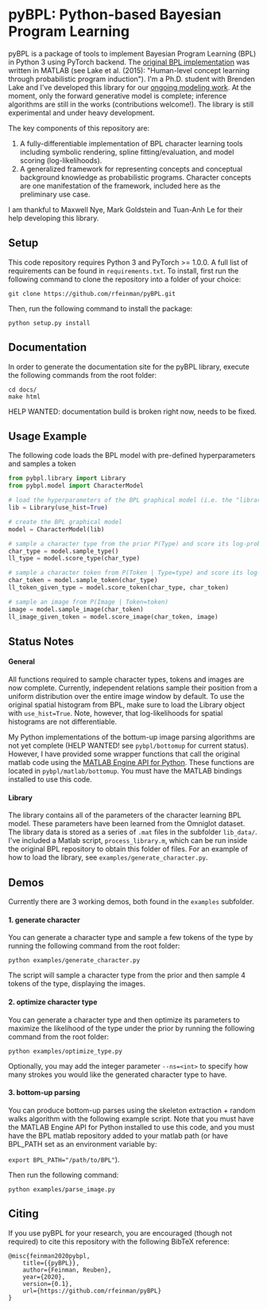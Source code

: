# pyBPL: Python-based Bayesian Program Learning

pyBPL is a package of tools to implement Bayesian Program Learning (BPL) in Python 3 using PyTorch backend. 
The [original BPL implementation](https://github.com/brendenlake/BPL) was written in MATLAB (see Lake et al. (2015): "Human-level concept learning through probabilistic program induction"). 
I'm a Ph.D. student with Brenden Lake and I've developed this library for our [ongoing modeling work](https://lake-lab.github.io/projects/#concept-learning-in-minds-and-machines).
At the moment, only the forward generative model is complete; inference algorithms are still in the works (contributions welcome!). 
The library is still experimental and under heavy development.

The key components of this repository are:
1. A fully-differentiable implementation of BPL character learning tools including symbolic rendering, spline fitting/evaluation, and model scoring (log-likelihoods).
2. A generalized framework for representing concepts and conceptual background knowledge as probabilistic programs. Character concepts are one manifestation of the framework, included here as the preliminary use case.

I am thankful to Maxwell Nye, Mark Goldstein and Tuan-Anh Le for their help developing this library.


## Setup

This code repository requires Python 3 and PyTorch >= 1.0.0. A full list of requirements can be found in `requirements.txt`. 
To install, first run the following command to clone the repository into a folder of your choice:
```
git clone https://github.com/rfeinman/pyBPL.git
```
Then, run the following command to install the package:
```
python setup.py install
```


## Documentation
In order to generate the documentation site for the pyBPL library, execute the
following commands from the root folder:
```
cd docs/
make html
```
HELP WANTED: documentation build is broken right now, needs to be fixed.


## Usage Example

The following code loads the BPL model with pre-defined hyperparameters 
and samples a token

```python
from pybpl.library import Library
from pybpl.model import CharacterModel

# load the hyperparameters of the BPL graphical model (i.e. the "library")
lib = Library(use_hist=True)

# create the BPL graphical model
model = CharacterModel(lib)

# sample a character type from the prior P(Type) and score its log-probability
char_type = model.sample_type()
ll_type = model.score_type(char_type)

# sample a character token from P(Token | Type=type) and score its log-probability
char_token = model.sample_token(char_type)
ll_token_given_type = model.score_token(char_type, char_token)

# sample an image from P(Image | Token=token)
image = model.sample_image(char_token)
ll_image_given_token = model.score_image(char_token, image)

```

## Status Notes

#### General

All functions required to sample character types, tokens and images are now
complete. 
Currently, independent relations sample their position from a uniform distribution over the entire image window by default. 
To use the original spatial histogram from BPL, make sure to load the Library object with `use_hist=True`. 
Note, however, that log-likelihoods for spatial histograms are not differentiable.

My Python implementations of the bottum-up image parsing algorithms are not yet complete (HELP WANTED! see `pybpl/bottomup` for current status).
However, I have provided some wrapper functions that call the original matlab code using the [MATLAB Engine API for Python](https://www.mathworks.com/help/matlab/matlab-engine-for-python.html). 
These functions are located in `pybpl/matlab/bottomup`.
You must have the MATLAB bindings installed to use this code.


#### Library

The library contains all of the parameters of the character learning BPL
model. These parameters have been learned from the Omniglot dataset. 
The library data is stored as a 
series of `.mat` files in the subfolder `lib_data/`. 
I've included a Matlab script, `process_library.m`, which can be
run inside the original BPL repository to 
obtain this folder of files. For an example of how to load the library, see
`examples/generate_character.py`.


## Demos
Currently there are 3 working demos, both found in the `examples` subfolder.

#### 1. generate character

You can generate a character type and sample a few tokens of the type by running the following command from the root folder:
```
python examples/generate_character.py
```
The script will sample a character type from the prior and then sample 4 tokens of the type, displaying the images.

#### 2. optimize character type
You can generate a character type and then optimize its parameters to maximize the likelihood of the type under the prior by running the following command from the root folder:
```
python examples/optimize_type.py
```
Optionally, you may add the integer parameter `--ns=<int>` to specify how many strokes you would like the generated character type to have.

#### 3. bottom-up parsing
You can produce bottom-up parses using the skeleton extraction + random walks algorithm with the following example script. Note that you must have the MATLAB Engine API for Python installed to use this code, and you must have the BPL matlab repository added to your matlab path (or have BPL_PATH set as an environment variable by: 

```export BPL_PATH="/path/to/BPL"```). 

Then run the following command:
```
python examples/parse_image.py
```



## Citing
If you use pyBPL for your research, you are encouraged (though not required) to cite this repository with the following BibTeX reference:

```
@misc{feinman2020pybpl,
    title={{pyBPL}},
    author={Feinman, Reuben},
    year={2020},
    version={0.1},
    url={https://github.com/rfeinman/pyBPL}
}
```
